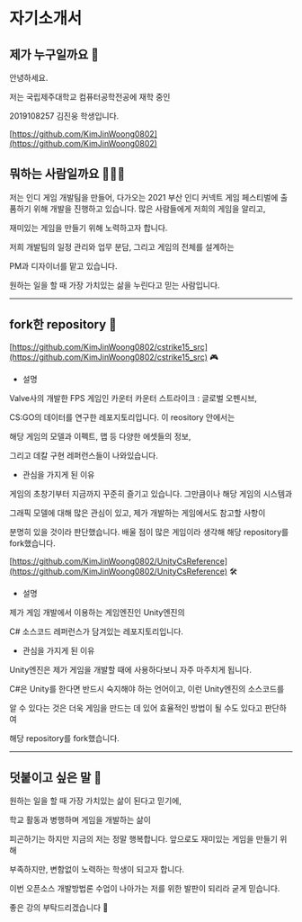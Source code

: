 # 자기소개서

## 제가 누구일까요 🤔

안녕하세요. 

저는 국립제주대학교 컴퓨터공학전공에 재학 중인 

2019108257 김진웅 학생입니다.

[https://github.com/KimJinWoong0802](https://github.com/KimJinWoong0802)

## 뭐하는 사람일까요 🕵🏼‍♂️

저는 인디 게임 개발팀을 만들어,  다가오는 2021 부산 인디 커넥트 게임 페스티벌에 출품하기 위해 개발을 진행하고 있습니다. 많은 사람들에게 저희의 게임을 알리고, 

재미있는 게임을 만들기 위해 노력하고자 합니다. 

저희 개발팀의 일정 관리와 업무 분담, 그리고 게임의 전체를 설계하는 

PM과 디자이너를 맡고 있습니다. 

원하는 일을 할 때 가장 가치있는 삶을 누린다고 믿는 사람입니다.

---

## fork한 repository 💾

[https://github.com/KimJinWoong0802/cstrike15_src](https://github.com/KimJinWoong0802/cstrike15_src)  🎮

- 설명

Valve사의 개발한 FPS 게임인 카운터 카운터 스트라이크 : 글로벌 오펜시브, 

CS:GO의 데이터를 연구한 레포지토리입니다. 이 reository 안에서는 

해당 게임의 모델과 이펙트, 맵 등 다양한 에셋들의 정보, 

그리고 데칼 구현 레퍼런스들이 나와있습니다. 

- 관심을 가지게 된 이유

게임의 초창기부터 지금까지 꾸준히 즐기고 있습니다. 그만큼이나 해당 게임의 시스템과 

그래픽 모델에 대해 많은 관심이 있고, 제가 개발하는 게임에서도 참고할 사항이 

분명히 있을 것이라 판단했습니다. 배울 점이 많은 게임이라 생각해 해당 repository를 fork했습니다.

[https://github.com/KimJinWoong0802/UnityCsReference](https://github.com/KimJinWoong0802/UnityCsReference) 🛠️

- 설명

제가 게임 개발에서 이용하는 게임엔진인 Unity엔진의 

C# 소스코드 레퍼런스가 담겨있는 레포지토리입니다.

- 관심을 가지게 된 이유

Unity엔진은 제가 게임을 개발할 때에 사용하다보니 자주 마주치게 됩니다.  

C#은 Unity를 한다면 반드시 숙지해야 하는 언어이고, 이런 Unity엔진의 소스코드를 

알 수 있다는 것은 더욱 게임을 만드는 데 있어 효율적인 방법이 될 수도 있다고 판단하여 

해당 repository를 fork했습니다.

---

## 덧붙이고 싶은 말 💌

원하는 일을 할 때 가장 가치있는 삶이 된다고 믿기에, 

학교 활동과 병행하며 게임을 개발하는 삶이 

피곤하기는 하지만 지금의 저는 정말 행복합니다.
앞으로도 재미있는 게임을 만들기 위해 

부족하지만, 변함없이 노력하는 학생이 되고자 합니다. 

이번 오픈소스 개발방법론 수업이 나아가는 저를 위한 발판이 되리라 굳게 믿습니다.

좋은 강의 부탁드리겠습니다 🤪